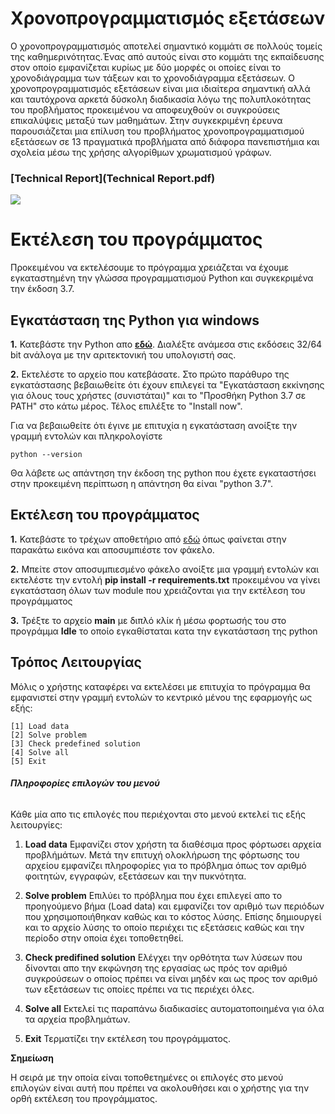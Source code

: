 # Χρονοπρογραμματισμός εξετάσεων
Ο χρονοπρογραμματισμός αποτελεί σημαντικό κομμάτι σε πολλούς τομείς της καθημερινότητας.Ένας από αυτούς είναι στο κομμάτι της εκπαίδευσης στον οποίο εμφανίζεται κυρίως με δύο μορφές οι οποίες είναι το χρονοδιάγραμμα των τάξεων και το χρονοδιάγραμμα εξετάσεων. Ο χρονοπρογραμματισμός εξετάσεων είναι μια ιδιαίτερα σημαντική αλλά και ταυτόχρονα αρκετά δύσκολη διαδικασία λόγω της πολυπλοκότητας του προβλήματος προκειμένου να αποφευχθούν οι συγκρούσεις επικαλύψεις μεταξύ των μαθημάτων. Στην συγκεκριμένη έρευνα παρουσιάζεται μια επίλυση του προβλήματος χρονοπρογραμματισμού εξετάσεων σε 13 πραγματικά προβλήματα από διάφορα πανεπιστήμια και σχολεία μέσω της χρήσης αλγορίθμων χρωματισμού γράφων.

### [Technical Report](Technical Report.pdf)
![](https://i.stack.imgur.com/NmNJV.gif)

# Εκτέλεση του προγράμματος
Προκειμένου να εκτελέσουμε το πρόγραμμα χρειάζεται να έχουμε εγκαταστημένη την γλώσσα προγραμματισμού Python και συγκεκριμένα την έκδοση 3.7.

## Εγκατάσταση της Python για windows
**1.** Κατεβάστε την Python απο **[εδώ](https://www.python.org/downloads/release/python-370/)**. Διαλέξτε ανάμεσα στις εκδόσεις 32/64 bit ανάλογα με την αριτεκτονική του υπολογιστή σας.

**2.** Εκτελέστε το αρχείο που κατεβάσατε.
Στο πρώτο παράθυρο της εγκατάστασης βεβαιωθείτε ότι έχουν επιλεγεί τα "Εγκατάσταση εκκίνησης για όλους τους χρήστες (συνιστάται)" και το "Προσθήκη Python 3.7 σε PATH" στο κάτω μέρος. Τέλος επιλέξτε το "Install now".


Για να βεβαιωθείτε ότι έγινε με επιτυχία η εγκατάσταση ανοίξτε την γραμμή εντολών και πληκρολογίστε 

```
python --version
```
Θα λάβετε ως απάντηση την έκδοση της python που έχετε εγκαταστήσει στην προκειμένη περίπτωση η απάντηση θα είναι "python 3.7".

## Εκτέλεση του προγράμματος

**1.** Κατεβάστε το τρέχων αποθετήριο από [εδώ](https://github.com/gpachoulas/91_aads_ett/archive/master.zip) όπως φαίνεται στην παρακάτω εικόνα και αποσυμπιέστε τον φάκελο.

**2.** Μπείτε στον αποσυμπιεσμένο φάκελο ανοίξτε μια γραμμή εντολών και εκτελέστε την εντολή **pip install -r requirements.txt** προκειμένου να γίνει εγκατάσταση όλων των module που χρειάζονται για την εκτέλεση του προγράμματος

**3.** Τρέξτε το αρχείο **main** με διπλό κλίκ ή μέσω φορτωσής του στο προγράμμα **Idle** το οποίο εγκαθίσταται κατα την εγκατάσταση της python

## Τρόπος Λειτουργίας
Μόλις ο χρήστης καταφέρει να εκτελέσει με επιτυχία το πρόγραμμα θα εμφανιστεί στην γραμμή εντολών το κεντρικό μένου της εφαρμογής ως εξής:

```
[1] Load data
[2] Solve problem
[3] Check predefined solution
[4] Solve all
[5] Exit
```

###### **Πληροφορίες επιλογών του μενού**
Κάθε μία απο τις επιλογές που περιέχονται στο μενού εκτελεί τις εξής λειτουργίες:

1. **Load data**
Εμφανίζει στον χρήστη τα διαθέσιμα προς φόρτωσει αρχεία προβλήμάτων. Μετά την επιτυχή ολοκλήρωση της φόρτωσης του αρχείου εμφανίζει πληροφορίες για το πρόβλημα όπως τον αριθμό φοιτητών, εγγραφών, εξετάσεων και την πυκνότητα.

2. **Solve problem**
Επιλύει το πρόβλημα που έχει επιλεγεί απο το προηγούμενο βήμα (Load data) και εμφανίζει τον αριθμό των περιόδων που χρησιμοποιήθηκαν καθώς και το κόστος λύσης. Επίσης δημιουργεί και το αρχείο λύσης το οποίο περιέχει τις εξετάσεις καθώς και την περίοδο στην οποία έχει τοποθετηθεί.

3. **Check predifined solution**
Ελέγχει την ορθότητα των λύσεων που δίνονται απο την εκφώνηση της εργασίας ως πρός τον αριθμό συγκρούσεων ο οποίος πρέπει να είναι μηδέν και ως προς τον αριθμό των εξετάσεων τις οποίες πρέπει να τις περιέχει όλες.

4. **Solve all**
Εκτελεί τις παραπάνω διαδικασίες αυτοματοποιημένα για όλα τα αρχεία προβλημάτων.

5. **Exit**
Τερματίζει την εκτέλεση του προγράμματος.


**Σημείωση**

Η σειρά με την οποία είναι τοποθετημένες οι επιλογές στο μενού επιλογών είναι αυτή που πρέπει να ακολουθήσει και ο χρήστης για την ορθή εκτέλεση του προγράμματος.

